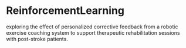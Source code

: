 # ReinforcementLearning
exploring the effect of personalized corrective feedback from a robotic exercise coaching system to support therapeutic rehabilitation sessions with post-stroke patients.
